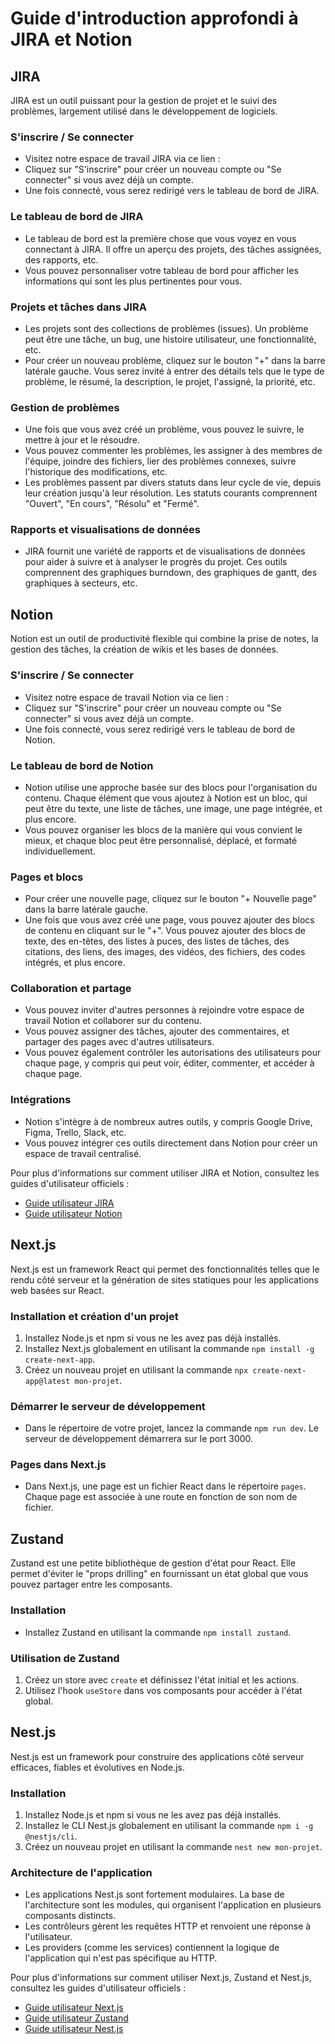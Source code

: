 # Guide d'introduction approfondi à JIRA et Notion

## JIRA

JIRA est un outil puissant pour la gestion de projet et le suivi des problèmes, largement utilisé dans le développement de logiciels.

### S'inscrire / Se connecter

- Visitez notre espace de travail JIRA via ce lien :
- Cliquez sur "S'inscrire" pour créer un nouveau compte ou "Se connecter" si vous avez déjà un compte.
- Une fois connecté, vous serez redirigé vers le tableau de bord de JIRA.

### Le tableau de bord de JIRA

- Le tableau de bord est la première chose que vous voyez en vous connectant à JIRA. Il offre un aperçu des projets, des tâches assignées, des rapports, etc.
- Vous pouvez personnaliser votre tableau de bord pour afficher les informations qui sont les plus pertinentes pour vous.

### Projets et tâches dans JIRA

- Les projets sont des collections de problèmes (issues). Un problème peut être une tâche, un bug, une histoire utilisateur, une fonctionnalité, etc.
- Pour créer un nouveau problème, cliquez sur le bouton "+" dans la barre latérale gauche. Vous serez invité à entrer des détails tels que le type de problème, le résumé, la description, le projet, l'assigné, la priorité, etc.

### Gestion de problèmes

- Une fois que vous avez créé un problème, vous pouvez le suivre, le mettre à jour et le résoudre.
- Vous pouvez commenter les problèmes, les assigner à des membres de l'équipe, joindre des fichiers, lier des problèmes connexes, suivre l'historique des modifications, etc.
- Les problèmes passent par divers statuts dans leur cycle de vie, depuis leur création jusqu'à leur résolution. Les statuts courants comprennent "Ouvert", "En cours", "Résolu" et "Fermé".

### Rapports et visualisations de données

- JIRA fournit une variété de rapports et de visualisations de données pour aider à suivre et à analyser le progrès du projet. Ces outils comprennent des graphiques burndown, des graphiques de gantt, des graphiques à secteurs, etc.

## Notion

Notion est un outil de productivité flexible qui combine la prise de notes, la gestion des tâches, la création de wikis et les bases de données.

### S'inscrire / Se connecter

- Visitez notre espace de travail Notion via ce lien :
- Cliquez sur "S'inscrire" pour créer un nouveau compte ou "Se connecter" si vous avez déjà un compte.
- Une fois connecté, vous serez redirigé vers le tableau de bord de Notion.

### Le tableau de bord de Notion

- Notion utilise une approche basée sur des blocs pour l'organisation du contenu. Chaque élément que vous ajoutez à Notion est un bloc, qui peut être du texte, une liste de tâches, une image, une page intégrée, et plus encore.
- Vous pouvez organiser les blocs de la manière qui vous convient le mieux, et chaque bloc peut être personnalisé, déplacé, et formaté individuellement.

### Pages et blocs

- Pour créer une nouvelle page, cliquez sur le bouton "+ Nouvelle page" dans la barre latérale gauche.
- Une fois que vous avez créé une page, vous pouvez ajouter des blocs de contenu en cliquant sur le "+". Vous pouvez ajouter des blocs de texte, des en-têtes, des listes à puces, des listes de tâches, des citations, des liens, des images, des vidéos, des fichiers, des codes intégrés, et plus encore.

### Collaboration et partage

- Vous pouvez inviter d'autres personnes à rejoindre votre espace de travail Notion et collaborer sur du contenu.
- Vous pouvez assigner des tâches, ajouter des commentaires, et partager des pages avec d'autres utilisateurs.
- Vous pouvez également contrôler les autorisations des utilisateurs pour chaque page, y compris qui peut voir, éditer, commenter, et accéder à chaque page.

### Intégrations

- Notion s'intègre à de nombreux autres outils, y compris Google Drive, Figma, Trello, Slack, etc.
- Vous pouvez intégrer ces outils directement dans Notion pour créer un espace de travail centralisé.

Pour plus d'informations sur comment utiliser JIRA et Notion, consultez les guides d'utilisateur officiels :

- [Guide utilisateur JIRA](https://www.atlassian.com/fr/software/jira/guides)
- [Guide utilisateur Notion](https://www.notion.so/guide)

## Next.js

Next.js est un framework React qui permet des fonctionnalités telles que le rendu côté serveur et la génération de sites statiques pour les applications web basées sur React.

### Installation et création d'un projet

1. Installez Node.js et npm si vous ne les avez pas déjà installés.
2. Installez Next.js globalement en utilisant la commande `npm install -g create-next-app`.
3. Créez un nouveau projet en utilisant la commande `npx create-next-app@latest mon-projet`.

### Démarrer le serveur de développement

- Dans le répertoire de votre projet, lancez la commande `npm run dev`. Le serveur de développement démarrera sur le port 3000.

### Pages dans Next.js

- Dans Next.js, une page est un fichier React dans le répertoire `pages`. Chaque page est associée à une route en fonction de son nom de fichier.

## Zustand

Zustand est une petite bibliothèque de gestion d'état pour React. Elle permet d'éviter le "props drilling" en fournissant un état global que vous pouvez partager entre les composants.

### Installation

- Installez Zustand en utilisant la commande `npm install zustand`.

### Utilisation de Zustand

1. Créez un store avec `create` et définissez l'état initial et les actions.
2. Utilisez l'hook `useStore` dans vos composants pour accéder à l'état global.

## Nest.js

Nest.js est un framework pour construire des applications côté serveur efficaces, fiables et évolutives en Node.js.

### Installation

1. Installez Node.js et npm si vous ne les avez pas déjà installés.
2. Installez le CLI Nest.js globalement en utilisant la commande `npm i -g @nestjs/cli`.
3. Créez un nouveau projet en utilisant la commande `nest new mon-projet`.

### Architecture de l'application

- Les applications Nest.js sont fortement modulaires. La base de l'architecture sont les modules, qui organisent l'application en plusieurs composants distincts.
- Les contrôleurs gèrent les requêtes HTTP et renvoient une réponse à l'utilisateur.
- Les providers (comme les services) contiennent la logique de l'application qui n'est pas spécifique au HTTP.

Pour plus d'informations sur comment utiliser Next.js, Zustand et Nest.js, consultez les guides d'utilisateur officiels :

- [Guide utilisateur Next.js](https://nextjs.org/docs)
- [Guide utilisateur Zustand](https://github.com/pmndrs/zustand)
- [Guide utilisateur Nest.js](https://docs.nestjs.com/)
